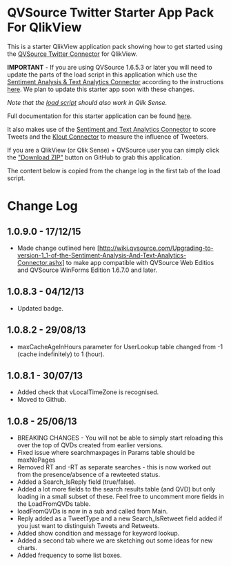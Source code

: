 QVSource Twitter Starter App Pack For QlikView
==============================================
This is a starter QlikView application pack showing how to get started using the [QVSource Twitter Connector](http://wiki.qvsource.com/Twitter-Connector-For-QlikView.ashx) for QlikView.

**IMPORTANT** - If you are using QVSource 1.6.5.3 or later you will need to update the parts of the load script in this application which use the [Sentiment Analysis & Text Analytics Connector](http://wiki.qvsource.com/Sentiment-Analysis-And-Text-Analytics-Connector-For-QlikView.ashx) according to the instructions [here](http://wiki.qvsource.com/Upgrading-to-version-1_1-of-the-Sentiment-Analysis-And-Text-Analytics-Connector.ashx). We plan to update this starter app soon with these changes.

*Note that the [load script](https://github.com/QVSource/QVSource-Twitter-Starter-App-For-QlikView/blob/master/Twitter-Starter-App-Load-Script-And-Data-Model-Alternative-UI-prj/LoadScript.txt) should also work in Qlik Sense.*

Full documentation for this starter application can be found [here](http://wiki.qvsource.com/Twitter-Tracker-Demo-Application-For-QlikView.ashx).

It also makes use of the [Sentiment and Text Analytics Connector](http://wiki.qvsource.com/Sentiment-Analysis-And-Text-Analytics-Connector-For-QlikView.ashx) to score Tweets and the [Klout Connector](http://wiki.qvsource.com/Klout-Connector-for-QlikView-%28v2%29.ashx) to measure the influence of Tweeters.

If you are a QlikView (or Qlik Sense) + QVSource user you can simply click the ["Download ZIP"](https://github.com/QVSource/QVSource-Twitter-Starter-App-For-QlikView/archive/master.zip) button on GitHub to grab this application.

The content below is copied from the change log in the first tab of the load script.

Change Log
==========
1.0.9.0 - 17/12/15
------------------
* Made change outlined here [http://wiki.qvsource.com/Upgrading-to-version-1_1-of-the-Sentiment-Analysis-And-Text-Analytics-Connector.ashx] to make app compatible with QVSource Web Editios and QVSource WinForms Edition 1.6.7.0 and later.

1.0.8.3 - 04/12/13
------------------
* Updated badge.

1.0.8.2 - 29/08/13
------------------
* maxCacheAgeInHours parameter for UserLookup table changed from -1 (cache indefinitely) to 1 (hour).

1.0.8.1 - 30/07/13
------------------
* Added check that vLocalTimeZone is recognised.
* Moved to Github.

1.0.8 - 25/06/13
----------------
* BREAKING CHANGES - You will not be able to simply start reloading this over the top of QVDs created from earlier versions.
* Fixed issue where searchmaxpages in Params table should be maxNoPages
* Removed RT and -RT as separate searches - this is now worked out from the presence/absence of a rewteeted status.
* Added a Search_IsReply field (true/false).
* Added a lot more fields to the search results table (and QVD) but only loading in a small subset of these. Feel free to uncomment more fields in the LoadFromQVDs table.
* loadFromQVDs is now in a sub and called from Main.
* Reply added as a TweetType and a new Search_IsRetweet field added if you just want to distinguish Tweets and Retweets.
* Added show condition and message for keyword lookup.
* Added a second tab where we are sketching out some ideas for new charts.
* Added frequency to some list boxes.

